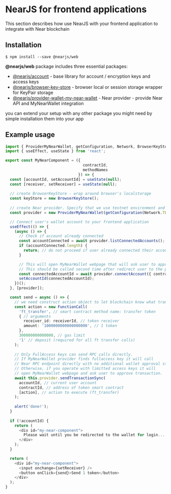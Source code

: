 # NearJS for frontend applications

This section describes how use NearJS with your frontend application to integrate with Near blockchain

## Installation 

```
$ npm install --save @nearjs/web
```

**@nearjs/web** package includes three essential packages:

- [@nearjs/account](../packages/account.md) - base library for account / encryption keys and access keys
- [@nearjs/browser-key-store](../packages/browser-key-store.md) - browser local or session storage wrapper for KeyPair storage 
- [@nearjs/provider-wallet-my-near-wallet](../packages/provider-wallet-my-near-wallet.md) - Near provider - provide Near API and MyNearWallet integration
  
you can extend your setup with any other package you might need by simple installation them into your app

## Example usage

```typescript
import { ProviderMyNearWallet, getConfiguration, Network, BrowserKeyStore } from '@nearjs/web'
import { useEffect, useState } from 'react';

export const MyNearComponent = ({
                                  contractId,
                                  methodNames
                                }) => {
  const [accountId, setAccountId] = useState(null);
  const [receiver, setReceiver] = useState(null);
  
  // create BrowserKeyStore - wrap around browser's localstorage
  const keyStore = new BrowserKeyStore();
  
  // create Near provider. Specify that we use testnet environment and our browser key store
  const provider = new ProviderMyNearWallet(getConfiguration(Network.TESTNET, keyStore));

  // Connect user's wallet account to your frontend application
  useEffect(() => {
    (async () => {
      // Check if account already connected
      const accountConnected = await provider.listConnectedAccounts();
      if (accountConnected.length) {
        return; // do not proceed if user already connected their account
      }

      // This will open MyNearWallet webpage that will ask user to approve login
      // This should be called second time after redirect user to the page to complete authentication.
      const connectedAccountId = await provider.connectAccount({ contractId, methodNames });
      setAccountId(connectedAccountId);
    })();
  }, [provider]);

  const send = async () => {
    // we need construct action object to let blockchain know what transaction it shoul execute
    const action = new FunctionCall(
      'ft_transfer', // smart contract method name: transfer token
      { // arguments
        receiver_id: receiverId, // token receiver
        amount: '1000000000000000000', // 1 token
      },
      300000000000000, // gas limit
      '1' // deposit (required for all ft transfer calls)
    );
    
    // Only FullAccess keys can send RPC calls directly.
    // If MyNearWallet provider finds fullaccess key it will call 
    // Near RPC endpoint directly with no additional wallet approval step.
    // Otherwise, if you operate with limitted access keys it will 
    // open MyNearWallet webpage and ask user to approve transaction.
    await this.provider.sendTransactionSync(
      accountId, // current user account 
      contractId, // address of token smart contract
      [action], // action to execute (ft_transfer)
    );
    
    alert('done!');
  }
  
  if (!accountId) {
    return (
      <div id="my-near-component">
        Please wait until you be redirected to the wallet for login...
      </div>
    );
  }

  return (
    <div id="my-near-component">
      <input onchange={setReceiver} />
      <button onClick={send}>Send 1 token</button>
    </div>
  );
}
```
